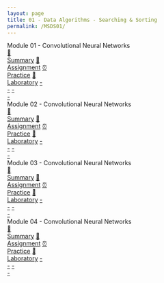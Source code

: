 ```yaml
---
layout: page
title: 01 - Data Algorithms - Searching & Sorting
permalink: /MSDS01/
---
```


<div class="row">
  <div class="btn text">
    <div class="btn name">Module 01 - Convolutional Neural Networks</div>
    <div class="row" style="grid-template-columns: 1fr 1fr 1fr 1fr 1fr 1fr;">
      <a href="/02-MSDS-Courses/MSDS01/M1/" class="btn icon1">📝<br>Summary</a>
      <a href="/02-MSDS-Courses/MSDS01/M1/" class="btn icon2">📖<br>Assignment</a>
      <a href="/02-MSDS-Courses/MSDS01/M1/" class="btn icon3">⏰<br>Practice</a>
      <a href="/02-MSDS-Courses/MSDS01/M1/" class="btn icon4">📂<br>Laboratory</a>
      <a href="" class="btn empty">-<br>-</a>
      <a href="" class="btn empty">-<br>-</a>
  </div>


<div class="row">
  <div class="btn text">
    <div class="btn name">Module 02 - Convolutional Neural Networks</div>
    <div class="row" style="grid-template-columns: 1fr 1fr 1fr 1fr 1fr 1fr;">
      <a href="/02-MSDS-Courses/MSDS01/M1/" class="btn icon1">📝<br>Summary</a>
      <a href="/02-MSDS-Courses/MSDS01/M1/" class="btn icon2">📖<br>Assignment</a>
      <a href="/02-MSDS-Courses/MSDS01/M1/" class="btn icon3">⏰<br>Practice</a>
      <a href="/02-MSDS-Courses/MSDS01/M1/" class="btn icon4">📂<br>Laboratory</a>
      <a href="" class="btn empty">-<br>-</a>
      <a href="" class="btn empty">-<br>-</a>
  </div>

<div class="row">
  <div class="btn text">
    <div class="btn name">Module 03 - Convolutional Neural Networks</div>
    <div class="row" style="grid-template-columns: 1fr 1fr 1fr 1fr 1fr 1fr;">
      <a href="/02-MSDS-Courses/MSDS01/M1/" class="btn icon1">📝<br>Summary</a>
      <a href="/02-MSDS-Courses/MSDS01/M1/" class="btn icon2">📖<br>Assignment</a>
      <a href="/02-MSDS-Courses/MSDS01/M1/" class="btn icon3">⏰<br>Practice</a>
      <a href="/02-MSDS-Courses/MSDS01/M1/" class="btn icon4">📂<br>Laboratory</a>
      <a href="" class="btn empty">-<br>-</a>
      <a href="" class="btn empty">-<br>-</a>
  </div>

<div class="row">
  <div class="btn text">
    <div class="btn name">Module 04 - Convolutional Neural Networks</div>
    <div class="row" style="grid-template-columns: 1fr 1fr 1fr 1fr 1fr 1fr;">
      <a href="/02-MSDS-Courses/MSDS01/M1/" class="btn icon1">📝<br>Summary</a>
      <a href="/02-MSDS-Courses/MSDS01/M1/" class="btn icon2">📖<br>Assignment</a>
      <a href="/02-MSDS-Courses/MSDS01/M1/" class="btn icon3">⏰<br>Practice</a>
      <a href="/02-MSDS-Courses/MSDS01/M1/" class="btn icon4">📂<br>Laboratory</a>
      <a href="" class="btn empty">-<br>-</a>
      <a href="" class="btn empty">-<br>-</a>
  </div>

</div>